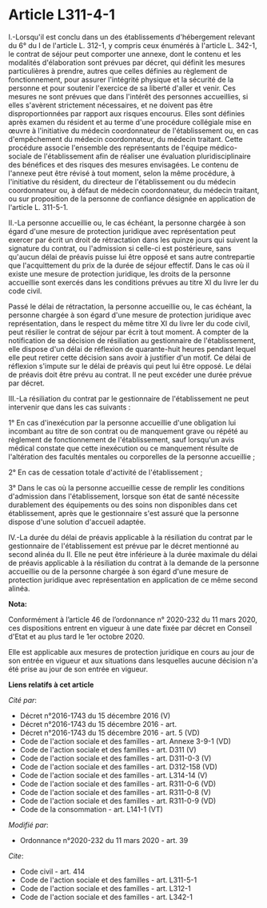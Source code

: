 # Article L311-4-1

I.-Lorsqu'il est conclu dans un des établissements d'hébergement relevant du 6° du I de l'article L. 312-1, y compris ceux
énumérés à l'article L. 342-1, le contrat de séjour peut comporter une annexe, dont le contenu et les modalités d'élaboration
sont prévues par décret, qui définit les mesures particulières à prendre, autres que celles définies au règlement de
fonctionnement, pour assurer l'intégrité physique et la sécurité de la personne et pour soutenir l'exercice de sa liberté
d'aller et venir. Ces mesures ne sont prévues que dans l'intérêt des personnes accueillies, si elles s'avèrent strictement
nécessaires, et ne doivent pas être disproportionnées par rapport aux risques encourus. Elles sont définies après examen du
résident et au terme d'une procédure collégiale mise en œuvre à l'initiative du médecin coordonnateur de l'établissement ou,
en cas d'empêchement du médecin coordonnateur, du médecin traitant. Cette procédure associe l'ensemble des représentants de
l'équipe médico-sociale de l'établissement afin de réaliser une évaluation pluridisciplinaire des bénéfices et des risques
des mesures envisagées. Le contenu de l'annexe peut être révisé à tout moment, selon la même procédure, à l'initiative du
résident, du directeur de l'établissement ou du médecin coordonnateur ou, à défaut de médecin coordonnateur, du médecin
traitant, ou sur proposition de la personne de confiance désignée en application de l'article L. 311-5-1.

II.-La personne accueillie ou, le cas échéant, la personne chargée à son égard d'une mesure de protection juridique avec
représentation peut exercer par écrit un droit de rétractation dans les quinze jours qui suivent la signature du contrat, ou
l'admission si celle-ci est postérieure, sans qu'aucun délai de préavis puisse lui être opposé et sans autre contrepartie que
l'acquittement du prix de la durée de séjour effectif. Dans le cas où il existe une mesure de protection juridique, les
droits de la personne accueillie sont exercés dans les conditions prévues au titre XI du livre Ier du code civil.

Passé le délai de rétractation, la personne accueillie ou, le cas échéant, la personne chargée à son égard d'une mesure de
protection juridique avec représentation, dans le respect du même titre XI du livre Ier du code civil, peut résilier le
contrat de séjour par écrit à tout moment. A compter de la notification de sa décision de résiliation au gestionnaire de
l'établissement, elle dispose d'un délai de réflexion de quarante-huit heures pendant lequel elle peut retirer cette décision
sans avoir à justifier d'un motif. Ce délai de réflexion s'impute sur le délai de préavis qui peut lui être opposé. Le délai
de préavis doit être prévu au contrat. Il ne peut excéder une durée prévue par décret.

III.-La résiliation du contrat par le gestionnaire de l'établissement ne peut intervenir que dans les cas suivants :

1° En cas d'inexécution par la personne accueillie d'une obligation lui incombant au titre de son contrat ou de manquement
grave ou répété au règlement de fonctionnement de l'établissement, sauf lorsqu'un avis médical constate que cette inexécution
ou ce manquement résulte de l'altération des facultés mentales ou corporelles de la personne accueillie ;

2° En cas de cessation totale d'activité de l'établissement ;

3° Dans le cas où la personne accueillie cesse de remplir les conditions d'admission dans l'établissement, lorsque son état
de santé nécessite durablement des équipements ou des soins non disponibles dans cet établissement, après que le gestionnaire
s'est assuré que la personne dispose d'une solution d'accueil adaptée.

IV.-La durée du délai de préavis applicable à la résiliation du contrat par le gestionnaire de l'établissement est prévue par
le décret mentionné au second alinéa du II. Elle ne peut être inférieure à la durée maximale du délai de préavis applicable à
la résiliation du contrat à la demande de la personne accueillie ou de la personne chargée à son égard d'une mesure de
protection juridique avec représentation en application de ce même second alinéa.

**Nota:**

Conformément à l’article 46 de l’ordonnance n° 2020-232 du 11 mars 2020, ces dispositions entrent en vigueur à une date fixée
par décret en Conseil d'Etat et au plus tard le 1er octobre 2020.

Elle est applicable aux mesures de protection juridique en cours au jour de son entrée en vigueur et aux situations dans
lesquelles aucune décision n'a été prise au jour de son entrée en vigueur.

**Liens relatifs à cet article**

_Cité par_:

  - Décret n°2016-1743 du 15 décembre 2016 (V)
  - Décret n°2016-1743 du 15 décembre 2016 - art.
  - Décret n°2016-1743 du 15 décembre 2016 - art. 5 (VD)
  - Code de l'action sociale et des familles - art. Annexe 3-9-1 (VD)
  - Code de l'action sociale et des familles - art. D311 (V)
  - Code de l'action sociale et des familles - art. D311-0-3 (V)
  - Code de l'action sociale et des familles - art. D312-158 (VD)
  - Code de l'action sociale et des familles - art. L314-14 (V)
  - Code de l'action sociale et des familles - art. R311-0-6 (VD)
  - Code de l'action sociale et des familles - art. R311-0-8 (V)
  - Code de l'action sociale et des familles - art. R311-0-9 (VD)
  - Code de la consommation - art. L141-1 (VT)

_Modifié par_:

  - Ordonnance n°2020-232 du 11 mars 2020 - art. 39

_Cite_:

  - Code civil - art. 414
  - Code de l'action sociale et des familles - art. L311-5-1
  - Code de l'action sociale et des familles - art. L312-1
  - Code de l'action sociale et des familles - art. L342-1
